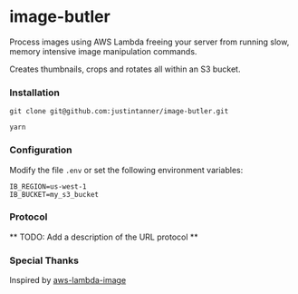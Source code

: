 # image-butler 

Process images using AWS Lambda freeing your server from running slow, memory intensive image manipulation commands.  

Creates thumbnails, crops and rotates all within an S3 bucket.

### Installation

```
git clone git@github.com:justintanner/image-butler.git

yarn 
```

### Configuration

Modify the file `.env` or set the following environment variables:

```
IB_REGION=us-west-1
IB_BUCKET=my_s3_bucket
```

### Protocol

** TODO: Add a description of the URL protocol **

### Special Thanks

Inspired by [aws-lambda-image][1]

[1]: https://github.com/ysugimoto/aws-lambda-image 

